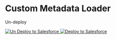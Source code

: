 
# Custom Metadata Loader

<p>Un-deploy</p>
<a href="https://boiling-tundra-62409.herokuapp.com?action=undeploy">
   <img alt="Un Deploy to Salesforce"
		 src="https://raw.githubusercontent.com/afawcett/githubsfdeploy/master/deploy.png">
</a>


<a href="https://boiling-tundra-62409.herokuapp.com">
   <img alt="Deploy to Salesforce"
		 src="https://raw.githubusercontent.com/afawcett/githubsfdeploy/master/deploy.png">
</a>

